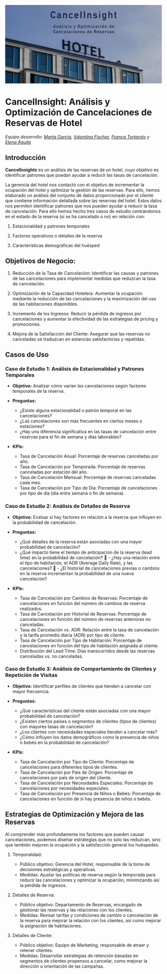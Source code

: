 ![CancelInsight: Análisis y Optimización de Cancelaciones de Reservas de Hoteles](https://github.com/ValeFischer/Proyecto_Mod4_DataWizards/blob/main/assets/header-cancelinsight.jpg)

# CancelInsight: Análisis y Optimización de Cancelaciones de Reservas de Hotel
*Equipo desarrollo: [Marta García](https://github.com/martam3t3oro), [Valentina Fischer](https://github.com/ValeFischer), [Franca Tortarolo](https://github.com/FrancaTortaroloo) y [Elena Águila](https://github.com/eaguilag)*

## Introducción

**CancelInsights** es un análisis de las reservas de un hotel, cuyo objetivo es identificar patrones que puedan ayudar a reducir las tasas de cancelación.

La gerencia del hotel nos contactó con el objetivo de incrementar la ocupación del hotel y optimizar la gestión de las reservas. Para ello, hemos elaborado un análisis del conjunto de datos proporcionado por el cliente que contiene información detallada sobre las reservas del hotel. Estos datos nos permiten identificar patrones que nos pueden ayudar a reducir la tasa de cancelación. Para ello hemos hecho tres casos de estudio centrándonos en el estado de la reserva (si se ha cancelado o no) en relación con:

1. Estacionalidad y patrones temporales

2. Factores operativos o detalles de la reserva

3. Características demográficas del huésped


## Objetivos de Negocio:

1. Reducción de la Tasa de Cancelación: Identificar las causas y patrones de las cancelaciones para implementar medidas que reduzcan la tasa de cancelación.

2. Optimización de la Capacidad Hotelera: Aumentar la ocupación mediante la reducción de las cancelaciones y la maximización del uso de las habitaciones disponibles.

3. Incremento de los Ingresos: Reducir la pérdida de ingresos por cancelaciones y aumentar la efectividad de las estrategias de pricing y promociones.

4. Mejora de la Satisfacción del Cliente: Asegurar que las reservas no canceladas se traduzcan en estancias satisfactorias y repetidas.


## Casos de Uso

### Caso de Estudio 1: Análisis de Estacionalidad y Patrones Temporales

- **Objetivo:** Analizar cómo varían las cancelaciones según factores temporales de la reserva.

- **Preguntas:**
    - ¿Existe alguna estacionalidad o patrón temporal en las cancelaciones?
    - ¿Las cancelaciones son más frecuentes en ciertos meses o estaciones?
    - ¿Hay una diferencia significativa en las tasas de cancelación entre reservas para el fin de semana y días laborables?

- **KPIs:**
    - Tasa de Cancelación Anual: Porcentaje de reservas canceladas por año.
    - Tasa de Cancelación por Temporada: Porcentaje de reservas canceladas por estación del año.
    - Tasa de Cancelación Mensual: Porcentaje de reservas canceladas cada mes.
    - Tasa de Cancelación por Tipo de Día: Porcentaje de cancelaciones por tipo de día (día entre semana o fin de semana).

### Caso de Estudio 2: Análisis de Detalles de Reserva

- **Objetivo:** Evaluar si hay factores en relación a la reserva que influyen en la probabilidad de cancelación.

- **Preguntas:**
    - ¿Qué detalles de la reserva están asociadas con una mayor probabilidad de cancelación?
    - ¿Qué impacto tiene el tiempo de anticipación de la reserva (lead time) en la probabilidad de cancelación?
	- ¿Hay una relación entre el tipo de habitación, el ADR (Average Daily Rate), y las cancelaciones?
	- ¿El historial de cancelaciones previas o cambios en la reserva incrementan la probabilidad de una nueva cancelación?

- **KPIs:**
    - Tasa de Cancelación por Cambios de Reservas: Porcentaje de cancelaciones en función del número de cambios de reserva realizados.
    - Tasa de Cancelación por Historial de Reservas: Porcentaje de cancelaciones en función del número de reservas anteriores no canceladas.
    - Tasa de Cancelación vs. ADR: Relación entre la tasa de cancelación y la tarifa promedio diaria (ADR) por tipo de cliente.
    - Tasa de Cancelación por Tipo de Habitación: Porcentaje de cancelaciones en función del tipo de habitación asignada al cliente.
    - Distribución del Lead Time: Días transcurridos desde las reservas canceladas vs. no canceladas.

### Caso de Estudio 3: Análisis de Comportamiento de Clientes y Repetición de Visitas

- **Objetivo:** Identificar perfiles de clientes que tienden a cancelar con mayor frecuencia.

- **Preguntas:**
    - ¿Qué características del cliente están asociadas con una mayor probabilidad de cancelación?
    - ¿Existen ciertos países o segmentos de clientes (tipos de clientes) con mayores tasas de cancelación?
	- ¿Los clientes con necesidades especiales tienden a cancelar más?
    - ¿Cómo influyen los datos demográficos como la presencia de niños o bebés en la probabilidad de cancelación?

- **KPIs:**
    - Tasa de Cancelación por Tipo de Cliente: Porcentaje de cancelaciones para diferentes tipos de clientes.
    - Tasa de Cancelación por País de Origen: Porcentaje de cancelaciones por país de origen del cliente.
    - Tasa de Cancelación por Necesidades Especiales: Porcentaje de cancelaciones por necesidades especiales.
    - Tasa de Cancelación por Presencia de Niños o Bebés: Porcentaje de cancelaciones en función de si hay presencia de niños o bebés.

## Estrategias de Optimización y Mejora de las Reservas

Al comprender más profundamente los factores que pueden causar cancelaciones, podemos diseñar estrategias que no solo las reduzcan, sino que también mejoren la ocupación y la satisfacción general los huéspedes.

1. Temporalidad:
    - Público objetivo: Gerencia del Hotel, responsable de la toma de decisiones estratégicas y operativas.
    - Medidas: Ajustar las políticas de reserva según la temporada para reducir las cancelaciones y optimizar la ocupación, minimizando así la pérdida de ingresos.

2. Detalles de Reserva:
    - Público objetivo: Departamento de Reservas, encargado de gestionar las reservas y las relaciones con los clientes.
    - Medidas: Revisar tarifas y condiciones de cambio o cancelación de la reserva para mejorar la relación con los clientes, así como mejorar la asignación de habitaciones.

3. Detalles de Cliente:
    - Público objetivo: Equipo de Marketing, responsable de atraer y retener clientes.
    - Medidas: Desarrollar estrategias de retención basadas en segmentos de clientes propensos a cancelar, como mejorar la dirección u orientación de las campañas.